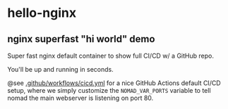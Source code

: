 # hello-nginx
nginx superfast "hi world" demo
---

Super fast nginx default container to show full CI/CD w/ a GitHub repo.

You'll be up and running in seconds.

@see [.github/workflows/cicd.yml](.github/workflows/cicd.yml) for a nice GitHub Actions default CI/CD setup, where we simply customize the `NOMAD_VAR_PORTS` variable to tell nomad the main webserver is listening on port 80.
